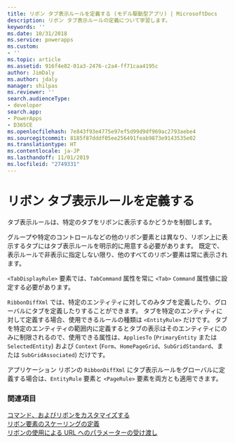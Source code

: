 ```yaml
---
title: リボン タブ表示ルールを定義する (モデル駆動型アプリ) | MicrosoftDocs
description: リボン タブ表示ルールの定義について学習します。
keywords: ''
ms.date: 10/31/2018
ms.service: powerapps
ms.custom:
- ''
ms.topic: article
ms.assetid: 916f4e82-01a3-2476-c2a4-ff71caa4195c
author: JimDaly
ms.author: jdaly
manager: shilpas
ms.reviewer: ''
search.audienceType:
- developer
search.app:
- PowerApps
- D365CE
ms.openlocfilehash: 7e843f93e4775e97ef5d99d9df969ac2793aebe4
ms.sourcegitcommit: 8185f87dddf05ee256491feab9873e9143535e02
ms.translationtype: HT
ms.contentlocale: ja-JP
ms.lasthandoff: 11/01/2019
ms.locfileid: "2749331"
---
```

# <a name="define-ribbon-tab-display-rules"></a>リボン タブ表示ルールを定義する

<!-- https://docs.microsoft.com/dynamics365/customer-engagement/developer/customize-dev/define-ribbon-tab-display-rules -->

タブ表示ルールは、特定のタブをリボンに表示するかどうかを制御します。  
  
 グループや特定のコントロールなどの他のリボン要素とは異なり、リボン上に表示するタブにはタブ表示ルールを明示的に用意する必要があります。 既定で、表示ルールで非表示に指定しない限り、他のすべてのリボン要素は常に表示されます。  
  
 `<TabDisplayRule>` 要素では、`TabCommand` 属性を常に `<Tab>` `Command` 属性値に設定する必要があります。  
  
 `RibbonDiffXml` では、特定のエンティティに対してのみタブを定義したり、グローバルにタブを定義したりすることができます。 タブを特定のエンティティに対して定義する場合、使用できるルールの種類は `<EntityRule>` だけです。 タブを特定のエンティティの範囲内に定義するとタブの表示はそのエンティティにのみに制限されるので、使用できる属性は、`AppliesTo` (`PrimaryEntity` または `SelectedEntity`) および `Context` (`Form`、`HomePageGrid`、`SubGridStandard`、または `SubGridAssociated`) だけです。  
  
 アプリケーション リボンの `RibbonDiffXml` にタブ表示ルールをグローバルに定義する場合は、`EntityRule` 要素と `<PageRule>` 要素を両方とも適用できます。  
  
### <a name="see-also"></a>関連項目  
 [コマンド、およびリボンをカスタマイズする](customize-commands-ribbon.md)   
 [リボン要素のスケーリングの定義](define-scaling-ribbon-elements.md)   
 [リボンの使用による URL へのパラメーターの受け渡し](pass-parameters-url-by-using-ribbon.md)